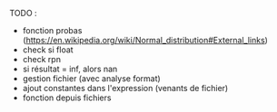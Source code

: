 TODO :

 - fonction probas (https://en.wikipedia.org/wiki/Normal_distribution#External_links)
 - check si float
 - check rpn
 - si résultat = inf, alors nan
 - gestion fichier (avec analyse format)
 - ajout constantes dans l'expression (venants de fichier)
 - fonction depuis fichiers


